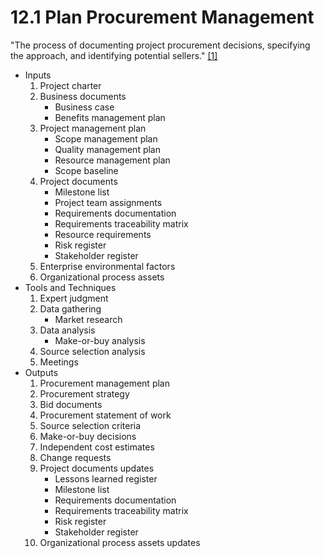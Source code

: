 # 12.1 Plan Procurement Management

"The process of documenting project procurement decisions, specifying the
approach, and identifying potential sellers." [[1]](../home.md#references)

- Inputs
  1. Project charter
  2. Business documents
     - Business case
     - Benefits management plan
  3. Project management plan
     - Scope management plan
     - Quality management plan
     - Resource management plan
     - Scope baseline
  4. Project documents
     - Milestone list
     - Project team assignments
     - Requirements documentation
     - Requirements traceability matrix
     - Resource requirements
     - Risk register
     - Stakeholder register
  5. Enterprise environmental factors
  6. Organizational process assets
- Tools and Techniques
  1. Expert judgment
  2. Data gathering
     - Market research
  3. Data analysis
     - Make-or-buy analysis
  4. Source selection analysis
  5. Meetings
- Outputs
  1. Procurement management plan
  2. Procurement strategy
  3. Bid documents
  4. Procurement statement of work
  5. Source selection criteria
  6. Make-or-buy decisions
  7. Independent cost estimates
  8. Change requests
  9. Project documents updates
     - Lessons learned register
     - Milestone list
     - Requirements documentation
     - Requirements traceability matrix
     - Risk register
     - Stakeholder register
  10. Organizational process assets updates
